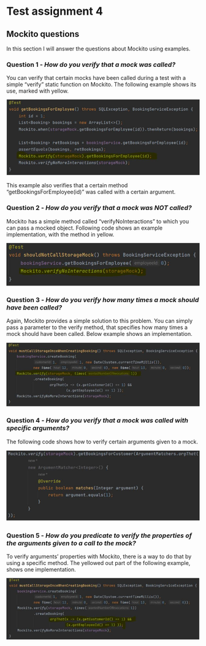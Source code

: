 # Test assignment 4

## Mockito questions
In this section I will answer the questions about Mockito using examples.

### Question 1 - *How do you verify that a mock was called?*
You can verify that certain mocks have been called during a test with a simple “verify” static function on Mockito. The following example shows its use, marked with yellow.

![image 1](https://github.com/mp525/TestAssignment4/blob/master/images/1.JPG)

This example also verifies that a certain method “getBookingsForEmployee(id)” was called with a certain argument.

### Question 2 - *How do you verify that a mock was NOT called?*
Mockito has a simple method called “verifyNoInteractions” to which you can pass a mocked object. Following code shows an example implementation, with the method in yellow.

![image 2](https://github.com/mp525/TestAssignment4/blob/master/images/2.JPG)

### Question 3 - *How do you verify how many times a mock should have been called?*
Again, Mockito provides a simple solution to this problem. You can simply pass a parameter to the verify method, that specifies how many times a mock should have been called. Below example shows an implementation.

![image 3](https://github.com/mp525/TestAssignment4/blob/master/images/3.JPG)

### Question 4 - *How do you verify that a mock was called with specific arguments?*
The following code shows how to verify certain arguments given to a mock.

![image 4](https://github.com/mp525/TestAssignment4/blob/master/images/4.JPG)

### Question 5 - *How do you predicate to verify the properties of the arguments given to a call to the mock?*
To verify arguments’ properties with Mockito, there is a way to do that by using a specific method. The yellowed out part of the following example, shows one implementation.

![image 5](https://github.com/mp525/TestAssignment4/blob/master/images/5.JPG)
